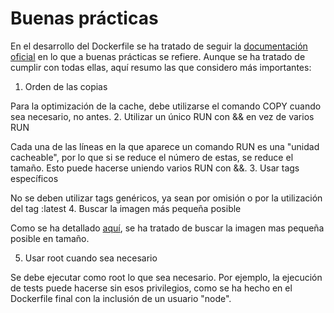 # Buenas prácticas
En el desarrollo del Dockerfile se ha tratado de seguir la [documentación oficial](https://www.docker.com/blog/intro-guide-to-dockerfile-best-practices/) en lo que a buenas prácticas se refiere. Aunque se ha tratado de cumplir con todas ellas, aquí resumo las que considero más importantes:

1. Orden de las copias

  Para la optimización de la cache, debe utilizarse el comando COPY cuando sea necesario, no antes.
2. Utilizar un único RUN con && en vez de varios RUN

  Cada una de las líneas en la que aparece un comando RUN es una "unidad cacheable", por lo que si se reduce el número de estas, se reduce el tamaño. Esto puede hacerse uniendo varios RUN con &&.
3. Usar tags específicos

  No se deben utilizar tags genéricos, ya sean por omisión o por la utilización del tag :latest
4. Buscar la imagen más pequeña posible

  Como se ha detallado [aquí](https://github.com/AlbertoLejarraga/percepcion-relativa-deportistas/tree/master/docs/eleccionImagenDockerTest/README.md), se ha tratado de buscar la imagen mas pequeña posible en tamaño.

5. Usar root cuando sea necesario

  Se debe ejecutar como root lo que sea necesario. Por ejemplo, la ejecución de tests puede hacerse sin esos privilegios, como se ha hecho en el Dockerfile final con la inclusión de un usuario "node".
